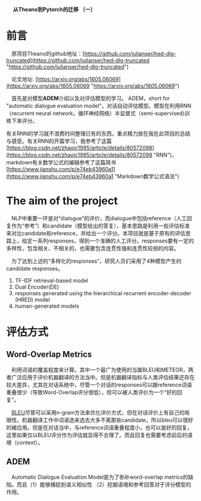 &emsp; **从Theano到Pytorch的迁移 （一）**

# 前言

&emsp;原项目Theano的github地址：[https://github.com/julianser/hed-dlg-truncated](https://github.com/julianser/hed-dlg-truncated "https://github.com/julianser/hed-dlg-truncated")

&emsp;论文地址: [https://arxiv.org/abs/1605.06069](https://arxiv.org/abs/1605.06069 "https://arxiv.org/abs/1605.06069")

&emsp;首先是对模型**ADEM**介绍以及对评估模型的学习。 ADEM，short for "automatic dialogue evaluation model”，对话自动评估模型。模型在利用RNN（recurrent neural network，循环神经网络）半监督式（semi-supervised)训练下来评分。

有关RNN的学习就不浪费时间整理已有的东西，重点精力放在我在此项目的总结与感受。有关RNN的开篇学习，我参考了这篇[https://blog.csdn.net/zhaojc1995/article/details/80572098](https://blog.csdn.net/zhaojc1995/article/details/80572098 "RNN")，markdown有关数学公式的编辑参考了这篇简书[https://www.jianshu.com/p/e74eb43960a1](https://www.jianshu.com/p/e74eb43960a1 "Markdown数学公式语法")

# The aim of the project

&emsp;NLP中重要一环是对“dialogue”的评价，而dialogue中包括reference（人工回复作为“参考”）和candidate（模型给出的答复），基本思路是利用一些评估标准来对比candidate和reference，并给出一个评分。本项目就是基于原有的评估思路上，给定一系列responses，得到一个准确的人工评分。responses要有一定的多样性，包含相关、不相关的，也需要包含连贯性强和连贯性较弱的内容。

&emsp;为了达到上述的“多样化的responses”，研究人员们采用了4种模型产生的candidate responses。
1. TF-IDF retrieval-based model
2. Dual Encoder(DE)
3. responses generated using the hierarchical recurrent  encoder-decoder (HRED) model 
4. human-generated models

# 评估方式

## Word-Overlap Metrics
&emsp;利用词语的覆盖程度来计算。其中一个最广为使用的当属BLEU和METEOR，两者广泛应用于评价机器翻译的方法当中。但是机器翻译指标与人类评估结果还存在较大差异，尤其在对话系统中，尽管一个对话的responses可以跟reference词语重叠很少（导致Word-Overlap评分很低），但可以被人类评价为一个“好的回复”。

&emsp;[BLEU](https://www.cnblogs.com/jiangxinyang/p/10523585.html "BLEU")尽管可以采用n-gram方法来优化评价方式，但在对话评价上有自己的局限性。机器翻译工作中词语选来选去大多不离那些candidate，所以bleu可以很好的被应用。但是在对话当中，与reference词语重叠程度小，也可以是好的回复，这里如果仅以BLEU评分作为评估就显得不合理了。而且回复也需要考虑前后的语境（context）。

## ADEM
&emsp;Automatic Dialogue Evaluation Model是为了弥补word-overlap metrics的缺陷。而且（1）能够捕捉到语义相似性 （2）挖掘语境和参考回答对于评分模型的作用。



